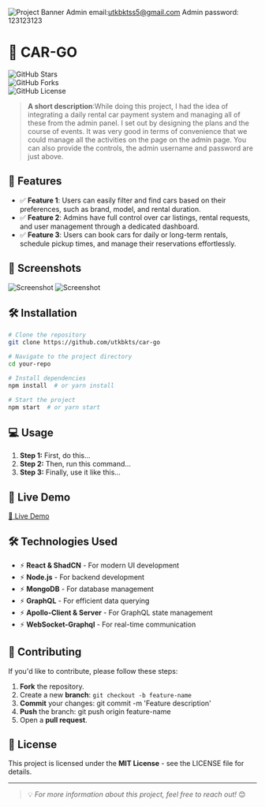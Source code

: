 ![Project Banner](https://github.com/utkbkts/car-go/blob/main/FireShot%20Capture%20002%20-%20Car%20Go%20-%20%5Bcar-go-rent.onrender.com%5D.png?raw=true)
Admin email:utkbktss5@gmail.com
Admin password: 123123123
# 🚀 CAR-GO

![GitHub Stars](https://img.shields.io/github/stars/utkbkts/car-go?style=flat-square)  
![GitHub Forks](https://img.shields.io/github/forks/utkbkts/car-go?style=flat-square)  
![GitHub License](https://img.shields.io/github/license/utkbkts/car-go?style=flat-square)  


> **A short description**:While doing this project, I had the idea of ​​integrating a daily rental car payment system and managing all of these from the admin panel. I set out by designing the plans and the course of events. It was very good in terms of convenience that we could manage all the activities on the page on the admin page. You can also provide the controls, the admin username and password are just above.

## 🎯 Features
- ✅ **Feature 1**: Users can easily filter and find cars based on their preferences, such as brand, model, and rental duration.
- ✅ **Feature 2**: Admins have full control over car listings, rental requests, and user management through a dedicated dashboard.
- ✅ **Feature 3**:  Users can book cars for daily or long-term rentals, schedule pickup times, and manage their reservations effortlessly.

## 📸 Screenshots
![Screenshot](https://github.com/utkbkts/car-go/blob/main/FireShot%20Capture%20001%20-%20Car%20Go%20-%20%5Bcar-go-rent.onrender.com%5D.png?raw=true)
![Screenshot](https://github.com/utkbkts/car-go/blob/main/FireShot%20Capture%20003%20-%20Car%20Go%20-%20%5Bcar-go-rent.onrender.com%5D.png?raw=true)

## 🛠️ Installation

```bash
# Clone the repository
git clone https://github.com/utkbkts/car-go

# Navigate to the project directory
cd your-repo

# Install dependencies
npm install  # or yarn install

# Start the project
npm start  # or yarn start
```

## 💻 Usage

1. **Step 1:** First, do this...
2. **Step 2:** Then, run this command...
3. **Step 3:**  Finally, use it like this...

## 🚀  Live Demo
[🔗 Live Demo](https://car-go-rent.onrender.com)

## 🛠️ Technologies Used
- ⚡ **React & ShadCN** - For modern UI development
- ⚡ **Node.js** - For backend development
- ⚡ **MongoDB** - For database management
- ⚡ **GraphQL** - For efficient data querying
- ⚡ **Apollo-Client & Server** - For GraphQL state management
- ⚡ **WebSocket-Graphql** -  For real-time communication

## 🤝 Contributing
If you'd like to contribute, please follow these steps:

1. **Fork**  the repository.
2. Create a new **branch**: `git checkout -b feature-name`
3. **Commit** your changes: git commit -m 'Feature description'
4. **Push** the branch: git push origin feature-name
5. Open a **pull request**.

## 📜 License
This project is licensed under the **MIT License** - see the LICENSE file for details.

---

> 💡 *For more information about this project, feel free to reach out!* 😊



